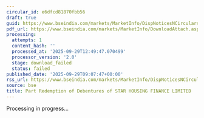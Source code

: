 ```yaml
---
circular_id: e6dfcd81870fbb56
draft: true
guid: https://www.bseindia.com/markets/MarketInfo/DispNoticesNCirculars.aspx?Noticeid={6BE3ED04-76DC-4B4F-80A2-E0612E445F6E}&noticeno=20250929-22&dt=09/29/2025&icount=22&totcount=48&flag=0
pdf_url: https://www.bseindia.com/markets/MarketInfo/DownloadAttach.aspx?id=20250929-22&attachedId=
processing:
  attempts: 1
  content_hash: ''
  processed_at: '2025-09-29T12:49:47.070499'
  processor_version: '2.0'
  stage: download_failed
  status: failed
published_date: '2025-09-29T09:07:47+00:00'
rss_url: https://www.bseindia.com/markets/MarketInfo/DispNoticesNCirculars.aspx?Noticeid={6BE3ED04-76DC-4B4F-80A2-E0612E445F6E}&noticeno=20250929-22&dt=09/29/2025&icount=22&totcount=48&flag=0
source: bse
title: Part Redemption of Debentures of STAR HOUSING FINANCE LIMITED
---
```


Processing in progress...